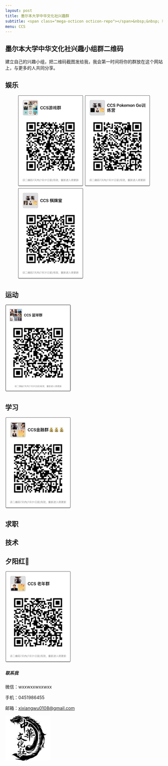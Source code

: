 ```yaml
---
layout: post
title: 墨尔本大学中华文化社兴趣群
subtitle: <span class="mega-octicon octicon-repo"></span>&nbsp;&nbsp; 和靠谱的人做靠谱的事
menu: CCS
---
```


## 墨尔本大学中华文化社兴趣小组群二维码

建立自己的兴趣小组，把二维码截图发给我，我会第一时间将你的群放在这个网站上，与更多的人共同分享。

## 娱乐
<figure class="third">
<img src="https://github.com/XixiangWu/xixiangwu.github.io/blob/master/ccs_resources/youxiqun.jpg?raw=true" width="210">

<img src="https://github.com/XixiangWu/xixiangwu.github.io/blob/master/ccs_resources/pokemon.jpeg?raw=true" width="210">

<img src="https://github.com/XixiangWu/xixiangwu.github.io/blob/master/ccs_resources/qipaishi.jpeg?raw=true" width="210">
</figure>


## 运动

<img src="https://github.com/XixiangWu/xixiangwu.github.io/blob/master/ccs_resources/lanqiuqun.jpg?raw=true" width="210">

## 学习

<img src="https://github.com/XixiangWu/xixiangwu.github.io/blob/master/ccs_resources/jinrongqun.jpeg?raw=true" width="210">

## 求职


## 技术


## 夕阳红🌇

<img src="https://github.com/XixiangWu/xixiangwu.github.io/blob/master/ccs_resources/laonianqun.jpeg?raw=true" width="210">


##### 联系我

微信：wxxwxxwxxwxx

手机：0451986455

邮箱：xixiangwu0108@gmail.com

![](https://github.com/XixiangWu/xixiangwu.github.io/blob/master/ccs_resources/ccslogo.jpg?raw=true)


